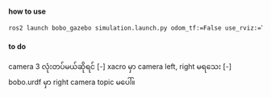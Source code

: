 #### how to use
```md
ros2 launch bobo_gazebo simulation.launch.py odom_tf:=False use_rviz:=True
```



#### to do
camera 3 လုံးတပ်မယ်ဆိုရင် 
[-] xacro မှာ camera left, right မရသေး
[-] bobo.urdf မှာ right camera topic မပေါ်။
